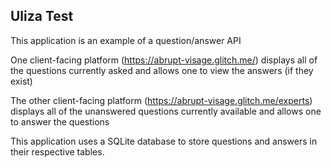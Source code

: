 ## Uliza Test

This application is an example of a question/answer API

One client-facing platform (https://abrupt-visage.glitch.me/) displays all of the questions currently asked and allows one to view the answers (if they exist)

The other client-facing platform (https://abrupt-visage.glitch.me/experts) displays all of the unanswered questions currently available and allows one to answer the questions

This application uses a SQLite database to store questions and answers in their respective tables. 

